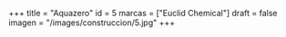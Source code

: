 +++
title = "Aquazero"
id = 5
marcas = ["Euclid Chemical"]
draft = false
imagen = "/images/construccion/5.jpg"
+++

<!--more-->
